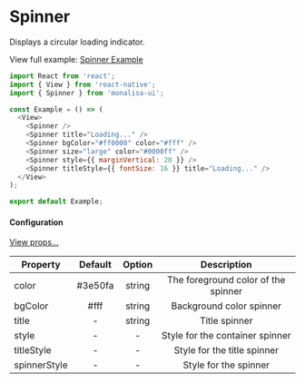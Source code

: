 # Spinner

Displays a circular loading indicator.

View full example: [Spinner Example](/example/Spinner/index.js)


```javascript
import React from 'react';
import { View } from 'react-native';
import { Spinner } from 'monalisa-ui';

const Example = () => (
  <View>
    <Spinner />
    <Spinner title="Loading..." />
    <Spinner bgColor="#ff0000" color="#fff" />
    <Spinner size="large" color="#0000ff" />
    <Spinner style={{ marginVertical: 20 }} />
    <Spinner titleStyle={{ fontSize: 16 }} title="Loading..." />
  </View>
);

export default Example;
```

#### Configuration

[View props...](https://facebook.github.io/react-native/docs/view#props)

| Property      | Default       | Option    | Description  |
| ------------- |:-------------:|:---------:|:------------:|
| color         | #3e50fa       | string    | The foreground color of the spinner |
| bgColor       | #fff          | string    | Background color spinner |
| title         | -             | string    | Title spinner |
| style         | -             | -         | Style for the container spinner |
| titleStyle    | -             | -         | Style for the title spinner |
| spinnerStyle  | -             | -         | Style for the spinner |